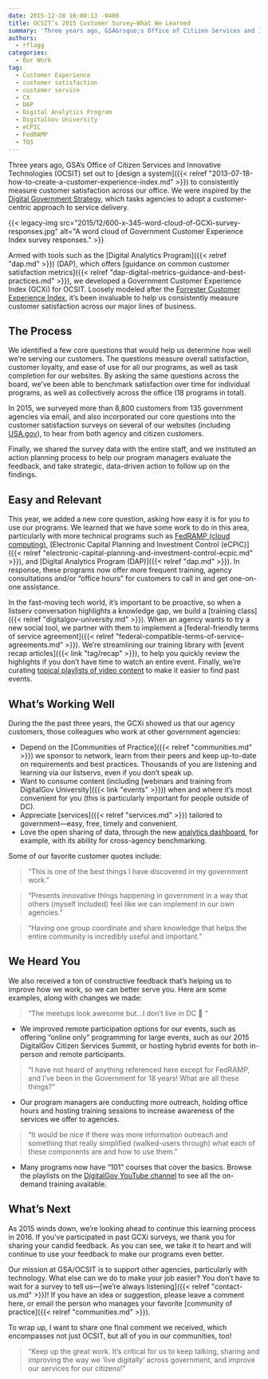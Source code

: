 ```yaml
---
date: 2015-12-28 10:00:13 -0400
title: OCSIT’s 2015 Customer Survey—What We Learned
summary: 'Three years ago, GSA&rsquo;s Office of Citizen Services and Innovative Technologies (OCSIT) set out to design a system to consistently measure customer satisfaction across our office. We were inspired by the Digital Government Strategy, which tasks agencies to adopt a customer-centric approach to service delivery. {{< legacy-img src="2015/12/600-x-345-word-cloud-of-GCXi-survey-responses.jpg" alt="A word cloud of Government Customer Experience'
authors:
  - rflagg
categories:
  - Our Work
tag:
  - Customer Experience
  - customer satisfaction
  - customer service
  - CX
  - DAP
  - Digital Analytics Program
  - DigitalGov University
  - eCPIC
  - FedRAMP
  - TOS
---
```


Three years ago, GSA’s Office of Citizen Services and Innovative Technologies (OCSIT) set out to [design a system]({{< relref "2013-07-18-how-to-create-a-customer-experience-index.md" >}}) to consistently measure customer satisfaction across our office. We were inspired by the [Digital Government Strategy](https://www.whitehouse.gov/sites/default/files/omb/egov/digital-government/digital-government.html), which tasks agencies to adopt a customer-centric approach to service delivery.

{{< legacy-img src="2015/12/600-x-345-word-cloud-of-GCXi-survey-responses.jpg" alt="A word cloud of Government Customer Experience Index survey responses." >}}

Armed with tools such as the [Digital Analytics Program]({{< relref "dap.md" >}}) (DAP), which offers [guidance on common customer satisfaction metrics]({{< relref "dap-digital-metrics-guidance-and-best-practices.md" >}}), we developed a Government Customer Experience Index (GCXi) for OCSIT. Loosely modeled after the [Forrester Customer Experience Index](http://blogs.forrester.com/megan_burns/14-01-21-introducing_forresters_customer_experience_index_2014), it’s been invaluable to help us consistently measure customer satisfaction across our major lines of business.

## The Process

We identified a few core questions that would help us determine how well we’re serving our customers. The questions measure overall satisfaction, customer loyalty, and ease of use for all our programs, as well as task completion for our websites. By asking the same questions across the board, we’ve been able to benchmark satisfaction over time for individual programs, as well as collectively across the office (18 programs in total).

In 2015, we surveyed more than 8,800 customers from 135 government agencies via email, and also incorporated our core questions into the customer satisfaction surveys on several of our websites (including [USA.gov](https://www.usa.gov/)), to hear from both agency and citizen customers.

Finally, we shared the survey data with the entire staff, and we instituted an action planning process to help our program managers evaluate the feedback, and take strategic, data-driven action to follow up on the findings.

## Easy and Relevant

This year, we added a new core question, asking how easy it is for you to use our programs. We learned that we have some work to do in this area, particularly with more technical programs such as [FedRAMP (cloud computing)](https://www.fedramp.gov/), [Electronic Capital Planning and Investment Control (eCPIC)]({{< relref "electronic-capital-planning-and-investment-control-ecpic.md" >}}), and [Digital Analytics Program (DAP)]({{< relref "dap.md" >}}). In response, these programs now offer more frequent training, agency consultations and/or “office hours” for customers to call in and get one-on-one assistance.

In the fast-moving tech world, it’s important to be proactive, so when a listserv conversation highlights a knowledge gap, we build a [training class]({{< relref "digitalgov-university.md" >}}). When an agency wants to try a new social tool, we partner with them to implement a [federal-friendly terms of service agreement]({{< relref "federal-compatible-terms-of-service-agreements.md" >}}). We’re streamlining our training library with [event recap articles]({{< link "tag/recap" >}}), to help you quickly review the highlights if you don’t have time to watch an entire event. Finally, we’re curating [topical playlists of video content](https://www.youtube.com/user/HowTogov/playlists) to make it easier to find past events.

## What’s Working Well

During the the past three years, the GCXi showed us that our agency customers, those colleagues who work at other government agencies:

  * Depend on the [Communities of Practice]({{< relref "communities.md" >}}) we sponsor to network, learn from their peers and keep up-to-date on requirements and best practices. Thousands of you are listening and learning via our listservs, even if you don’t speak up.
  * Want to consume content (including [webinars and training from DigitalGov University]({{< link "events" >}})) when and where it’s most convenient for you (this is particularly important for people outside of DC).
  * Appreciate [services]({{< relref "services.md" >}}) tailored to government—easy, free, timely and convenient.
  * Love the open sharing of data, through the new [analytics dashboard](https://analytics.usa.gov/), for example, with its ability for cross-agency benchmarking.

Some of our favorite customer quotes include:

> &#8220;This is one of the best things I have discovered in my government work.&#8221;
  
> &#8220;Presents innovative things happening in government in a way that others (myself included) feel like we can implement in our own agencies.&#8221;
  
> &#8220;Having one group coordinate and share knowledge that helps the entire community is incredibly useful and important.&#8221;

## We Heard You

We also received a ton of constructive feedback that’s helping us to improve how we work, so we can better serve you. Here are some examples, along with changes we made:

> &#8220;The meetups look awesome but&#8230;I don&#8217;t live in DC 🙁 &#8220;

  * We improved remote participation options for our events, such as offering “online only” programming for large events, such as our 2015 DigitalGov Citizen Services Summit, or hosting hybrid events for both in-person and remote participants.

> &#8220;I have not heard of anything referenced here except for FedRAMP, and I&#8217;ve been in the Government for 18 years! What are all these things?&#8221;

  * Our program managers are conducting more outreach, holding office hours and hosting training sessions to increase awareness of the services we offer to agencies.

> &#8220;It would be nice if there was more information outreach and something that really simplified (walked-users through) what each of these components are and how to use them.&#8221;

  * Many programs now have “101” courses that cover the basics. Browse the playlists on the [DigitalGov YouTube channel](https://www.youtube.com/user/HowTogov/playlists) to see all the on-demand training available.

## What’s Next

As 2015 winds down, we’re looking ahead to continue this learning process in 2016. If you’ve participated in past GCXi surveys, we thank you for sharing your candid feedback. As you can see, we take it to heart and will continue to use your feedback to make our programs even better.

Our mission at GSA/OCSIT is to support other agencies, particularly with technology. What else can we do to make your job easier? You don’t have to wait for a survey to tell us—[we’re always listening]({{< relref "contact-us.md" >}})! If you have an idea or suggestion, please leave a comment here, or email the person who manages your favorite [community of practice]({{< relref "communities.md" >}}).

To wrap up, I want to share one final comment we received, which encompasses not just OCSIT, but all of you in our communities, too!

> &#8220;Keep up the great work. It&#8217;s critical for us to keep talking, sharing and improving the way we &#8216;live digitally&#8217; across government, and improve our services for our citizens!&#8221;